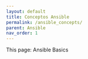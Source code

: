 ```yaml
---
layout: default
title: Conceptos Ansible
permalink: /ansible_concepts/
parent: Ansible
nav_order: 1
---
```


This page: Ansible Basics

